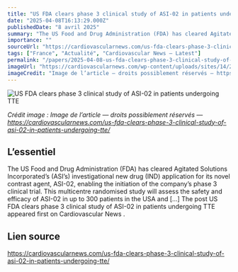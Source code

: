 ```yaml
---
title: "US FDA clears phase 3 clinical study of ASI-02 in patients undergoing TTE"
date: "2025-04-08T16:13:29.000Z"
publishedDate: "8 avril 2025"
summary: "The US Food and Drug Administration (FDA) has cleared Agitated Solutions Incorporated’s (ASI’s) investigational new drug (IND) application for its novel contrast agent, ASI-02, enabling the initiation of the company’s phase 3 clinical trial. This multicentre randomised study will assess the safety and efficacy of ASI-02 in up to 300 patients in the USA and [&#8230;] The post US FDA clears phase 3 clinical study of ASI-02 in patients undergoing TTE appeared first on Cardiovascular News ."
importance: ""
sourceUrl: "https://cardiovascularnews.com/us-fda-clears-phase-3-clinical-study-of-asi-02-in-patients-undergoing-tte/"
tags: ["France", "Actualité", "Cardiovascular News — Latest"]
permalink: "/papers/2025-04-08-us-fda-clears-phase-3-clinical-study-of-asi-02-in-patients-undergoing-tte"
imageUrl: "https://cardiovascularnews.com/wp-content/uploads/sites/14/2025/04/image002.jpeg"
imageCredit: "Image de l’article — droits possiblement réservés — https://cardiovascularnews.com/us-fda-clears-phase-3-clinical-study-of-asi-02-in-patients-undergoing-tte/"
---
```


![US FDA clears phase 3 clinical study of ASI-02 in patients undergoing TTE](https://cardiovascularnews.com/wp-content/uploads/sites/14/2025/04/image002.jpeg)

*Crédit image : Image de l’article — droits possiblement réservés — https://cardiovascularnews.com/us-fda-clears-phase-3-clinical-study-of-asi-02-in-patients-undergoing-tte/*

## L’essentiel

The US Food and Drug Administration (FDA) has cleared Agitated Solutions Incorporated’s (ASI’s) investigational new drug (IND) application for its novel contrast agent, ASI-02, enabling the initiation of the company’s phase 3 clinical trial. This multicentre randomised study will assess the safety and efficacy of ASI-02 in up to 300 patients in the USA and [&#8230;] The post US FDA clears phase 3 clinical study of ASI-02 in patients undergoing TTE appeared first on Cardiovascular News .

## Lien source

https://cardiovascularnews.com/us-fda-clears-phase-3-clinical-study-of-asi-02-in-patients-undergoing-tte/
